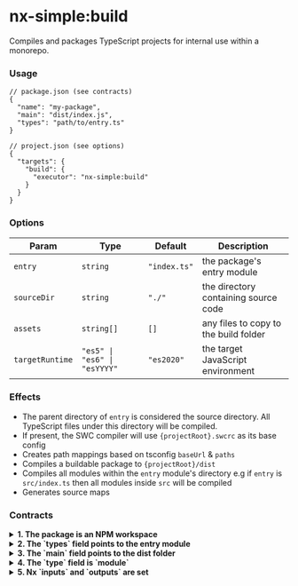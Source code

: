 # nx-simple:build

Compiles and packages TypeScript projects for internal use within a monorepo.

### Usage

```jsonc
// package.json (see contracts)
{
  "name": "my-package",
  "main": "dist/index.js",
  "types": "path/to/entry.ts"
}
```

```jsonc
// project.json (see options)
{
  "targets": {
    "build": {
      "executor": "nx-simple:build"
    }
  }
}
```

### Options

| Param           | Type                         | Default      | Description                           |
| --------------- | ---------------------------- | ------------ | ------------------------------------- |
| `entry`         | `string`                     | `"index.ts"` | the package's entry module            |
| `sourceDir`     | `string`                     | `"./"`       | the directory containing source code  |
| `assets`        | `string[]`                   | `[]`         | any files to copy to the build folder |
| `targetRuntime` | `"es5" \| "es6" \| "esYYYY"` | `"es2020"`   | the target JavaScript environment     |

### Effects

- The parent directory of `entry` is considered the source directory. All TypeScript files under this directory will be compiled.
- If present, the SWC compiler will use `{projectRoot}.swcrc` as its base config
- Creates path mappings based on tsconfig `baseUrl` & `paths`
- Compiles a buildable package to `{projectRoot}/dist`
- Compiles all modules within the `entry` module's directory e.g if `entry` is `src/index.ts` then all modules inside `src` will be compiled
- Generates source maps

### Contracts

<details>
<summary><strong>1. The package is an NPM workspace</strong></summary>
<br />

**Why?** Allow the package to be imported by its package name, and resolvable by any tool in the ecosystem.

**How?** In the root `package.json`, include the package within the `workspaces` field.

```jsonc
// root package.json
{
  "workspaces": ["pacakges/**"],
  "workspaces": ["pacakges/package-a"]
}
```

</details>

<details>
<summary><strong>2. The `types` field points to the entry module</strong></summary>
<br />

**Why?** In development, features like "Go to definition" should navigate to source files, not the compiled output.

**How?** Set `types` to the entry module. Note: this works even if it's a regular TypeScript file! Publishable packages (built using the `external` strategy) will have this field replaced with the path of the generated `.d.ts` file).

```jsonc
// package.json
{
  "types": "src/index.ts",
  "types": "index.ts" // if this is your entry module in here, you can just omit this field
}
```

</details>

<details>
<summary><strong>3. The `main` field points to the dist folder</strong></summary>
<br />

**Why?** Build tools that encounter this package should resolve imports to the compiled code.

**How?** Set `main` to `dist/${entryModuleName}.js`. Note: the path to the entry module filename is not required.

```jsonc
// project.json
{
  "targets": {
    "build": {
      "executor": "nx-simple:build-package",
      "options": {
        "entry": "src/index.ts"
      }
    }
  }
}
```

```jsonc
// package.json
{
  "main": "dist/index.js"
}
```

</details>

<details>
<summary><strong>4. The `type` field is `module`</strong></summary>
<br />

**Why?** Interoperating between ESM and CJS can get messy. To keep things simple, this executor focuses just on ESM packages.

> How? Set `type` to `module`

```jsonc
// package.json
{
  "type": "module"
}
```

</details>

<details>
<summary><strong>5. Nx `inputs` and `outputs` are set</strong></summary>
<br />

**Why?** Nx needs to know where build-package executor writes its artefacts.

**How?** Assuming internal packages are created using a `build` target, and external using a `prepublish` target, you would need the following configuration:

```jsonc
// nx.json
{
  "namedInputs": {
    "default": ["{projectRoot}/**/*"]
  },
  "targetDefaults": {
    "nx-simple:build": {
      "inputs": ["default"],
      "outputs": ["{projectRoot}/dist"],
      "dependsOn": ["^nx-simple:build"]
    }
  }
}
```

</details>
